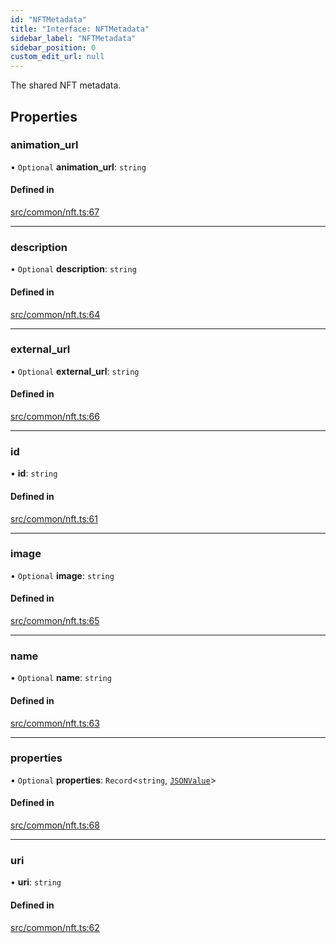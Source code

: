 ```yaml
---
id: "NFTMetadata"
title: "Interface: NFTMetadata"
sidebar_label: "NFTMetadata"
sidebar_position: 0
custom_edit_url: null
---
```


The shared NFT metadata.

## Properties

### animation\_url

• `Optional` **animation\_url**: `string`

#### Defined in

[src/common/nft.ts:67](https://github.com/PrasoonPratham/nftlabs-sdk-ts/blob/e7d1d7f/src/common/nft.ts#L67)

___

### description

• `Optional` **description**: `string`

#### Defined in

[src/common/nft.ts:64](https://github.com/PrasoonPratham/nftlabs-sdk-ts/blob/e7d1d7f/src/common/nft.ts#L64)

___

### external\_url

• `Optional` **external\_url**: `string`

#### Defined in

[src/common/nft.ts:66](https://github.com/PrasoonPratham/nftlabs-sdk-ts/blob/e7d1d7f/src/common/nft.ts#L66)

___

### id

• **id**: `string`

#### Defined in

[src/common/nft.ts:61](https://github.com/PrasoonPratham/nftlabs-sdk-ts/blob/e7d1d7f/src/common/nft.ts#L61)

___

### image

• `Optional` **image**: `string`

#### Defined in

[src/common/nft.ts:65](https://github.com/PrasoonPratham/nftlabs-sdk-ts/blob/e7d1d7f/src/common/nft.ts#L65)

___

### name

• `Optional` **name**: `string`

#### Defined in

[src/common/nft.ts:63](https://github.com/PrasoonPratham/nftlabs-sdk-ts/blob/e7d1d7f/src/common/nft.ts#L63)

___

### properties

• `Optional` **properties**: `Record`<`string`, [`JSONValue`](../modules#jsonvalue)\>

#### Defined in

[src/common/nft.ts:68](https://github.com/PrasoonPratham/nftlabs-sdk-ts/blob/e7d1d7f/src/common/nft.ts#L68)

___

### uri

• **uri**: `string`

#### Defined in

[src/common/nft.ts:62](https://github.com/PrasoonPratham/nftlabs-sdk-ts/blob/e7d1d7f/src/common/nft.ts#L62)
